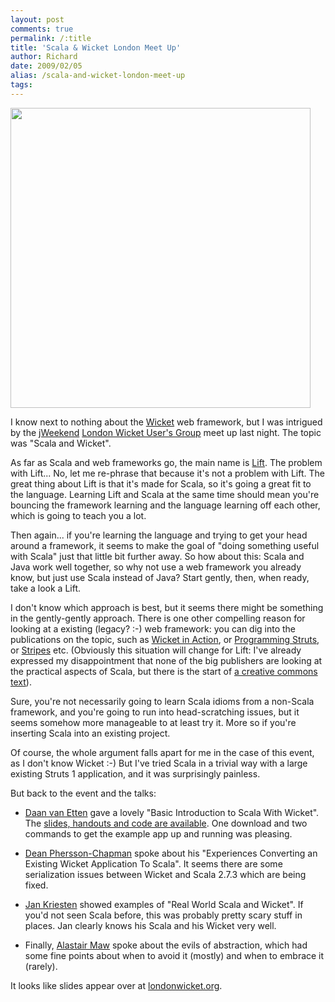 ```yaml
---
layout: post
comments: true
permalink: /:title
title: 'Scala & Wicket London Meet Up'
author: Richard
date: 2009/02/05
alias: /scala-and-wicket-london-meet-up
tags:
---
```


<img src="http://awesomeness.openphoto.me/custom/201207/880058-11219734-0-media_httpfarm4static_fAyyb_870x550.jpg" width="480"></img>

I know next to nothing about the [Wicket][] web framework, but I was
intrigued by the [jWeekend][] [London Wicket User's Group][] meet up
last night. The topic was "Scala and Wicket".

As far as Scala and web frameworks go, the main name is [Lift][]. The
problem with Lift... No, let me re-phrase that because it's not a
problem with Lift. The great thing about Lift is that it's made for
Scala, so it's going a great fit to the language. Learning Lift and
Scala at the same time should mean you're bouncing the framework
learning and the language learning off each other, which is going to
teach you a lot.

Then again... if you're learning the language and trying to get your
head around a framework, it seems to make the goal of "doing something
useful with Scala" just that little bit further away. So how about this:
Scala and Java work well together, so why not use a web framework you
already know, but just use Scala instead of Java? Start gently, then,
when ready, take a look a Lift.

I don't know which approach is best, but it seems there might be
something in the gently-gently approach. There is one other compelling
reason for looking at a existing (legacy? :-) web framework: you can dig
into the publications on the topic, such as [Wicket in Action][], or
[Programming Struts][], or [Stripes][Programming Struts] etc. (Obviously
this situation will change for Lift: I've already expressed my
disappointment that none of the big publishers are looking at the
practical aspects of Scala, but there is the start of [a creative commons text][]).

Sure, you're not necessarily going to learn Scala idioms from a
non-Scala framework, and you're going to run into head-scratching
issues, but it seems somehow more manageable to at least try it. More so
if you're inserting Scala into an existing project.

Of course, the whole argument falls apart for me in the case of this
event, as I don't know Wicket :-) But I've tried Scala in a trivial way
with a large existing Struts 1 application, and it was surprisingly
painless.

But back to the event and the talks:

-   [Daan van Etten][] gave a lovely "Basic Introduction to Scala With Wicket". The [slides, handouts and code are available][]. One download and two commands to get the example app up and running was pleasing.
   

-   [Dean Phersson-Chapman][] spoke about his "Experiences Converting an Existing Wicket Application To Scala". It seems there are some serialization issues between Wicket and Scala 2.7.3 which are being fixed.

-   [Jan Kriesten][] showed examples of "Real World Scala and Wicket". If you'd not seen Scala before, this was probably pretty scary stuff in places. Jan clearly knows his Scala and his Wicket very well.

-   Finally, [Alastair Maw][] spoke about the evils of abstraction, which had some fine points about when to avoid it (mostly) and when to embrace it (rarely).

It looks like slides appear over at [londonwicket.org][London Wicket User's Group].


  [Wicket]: http://wicket.apache.org/
  [jWeekend]: http://jweekend.com/
  [London Wicket User's Group]: http://londonwicket.org/
  [Lift]: http://liftweb.net/
  [Wicket in Action]: http://www.manning.com/dashorst/
  [Programming Struts]: http://oreilly.com/catalog/9780596006518/
  [a creative commons text]: http://github.com/tjweir/liftbook/tree/master
  [Daan van Etten]: http://stuq.nl
  [slides, handouts and code are available]: http://stuq.nl/weblog/2009-02-04/download-the-basic-and-wicket-scala-talk-materials
  [Dean Phersson-Chapman]: http://www.imdplc.com/
  [Jan Kriesten]: http://www.footprint.de/fcc/
  [Alastair Maw]: http://herebebeasties.com/
